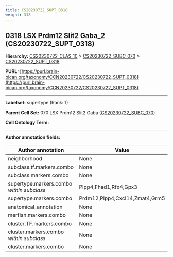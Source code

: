 ```yaml
---
title: CS20230722_SUPT_0318
weight: 318
---
```

## 0318 LSX Prdm12 Slit2 Gaba_2 (CS20230722_SUPT_0318)
<b>Hierarchy: </b>
[CS20230722_CLAS_10](../CS20230722_CLAS_10) >
[CS20230722_SUBC_070](../CS20230722_SUBC_070) >
[CS20230722_SUPT_0318](../CS20230722_SUPT_0318)

**PURL:** [https://purl.brain-bican.org/taxonomy/CCN20230722/CS20230722_SUPT_0318](https://purl.brain-bican.org/taxonomy/CCN20230722/CS20230722_SUPT_0318)

---


**Labelset:** supertype (Rank: 1)

**Parent Cell Set:** 070 LSX Prdm12 Slit2 Gaba ([CS20230722_SUBC_070](../CS20230722_SUBC_070))



**Cell Ontology Term:** 

[MARKER GENES.]: #


---

[TRANSFERRED ANNOTATIONS.]: #


[AUTHOR ANNOTATION FIELDS.]: #


**Author annotation fields:**

| Author annotation | Value |
|-------------------|-------|
|neighborhood|None|
|subclass.tf.markers.combo|None|
|subclass.markers.combo|None|
|supertype.markers.combo _within subclass_|Plpp4,Fhad1,Rfx4,Gpx3|
|supertype.markers.combo|Prdm12,Plpp4,Cxcl14,Zmat4,Grm5|
|anatomical_annotation|None|
|merfish.markers.combo|None|
|cluster.TF.markers.combo|None|
|cluster.markers.combo _within subclass_|None|
|cluster.markers.combo|None|
